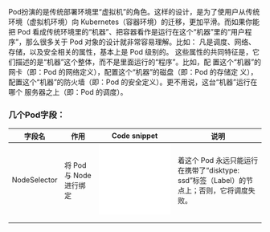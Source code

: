 Pod扮演的是传统部署环境里“虚拟机”的角色。这样的设计，是为了使用户从传统环境（虚拟机环境）向
Kubernetes（容器环境）的迁移，更加平滑。而如果你能把 Pod 看成传统环境里的“机器”、把容器看作是运行在这个“机器”里的“用户程
序”，那么很多关于 Pod 对象的设计就非常容易理解。比如： 凡是调度、网络、存储，以及安全相关的属性，基本上是 Pod 级别的。
这些属性的共同特征是，它们描述的是“机器”这个整体，而不是里面运行的“程序”。比如，配
置这个“机器”的网卡（即：Pod 的网络定义），配置这个“机器”的磁盘（即：Pod 的存储定
义），配置这个“机器”的防火墙（即：Pod 的安全定义）。更不用说，这台“机器”运行在哪个
服务器之上（即：Pod 的调度）。

### 几个Pod字段：
| 字段名       | 作用                    | Code snippet                                                 | 说明                                                         |
| ------------ | ----------------------- | ------------------------------------------------------------ | ------------------------------------------------------------ |
| NodeSelector | 将 Pod 与 Node 进行绑定 | ![carbon](https://raw.githubusercontent.com/boatrainlsz/my-image-hosting/main/carbon.svg) | 着这个 Pod 永远只能运行在携带了“disktype: ssd”标签（Label）的节点上；否则，它将调度失败。 |
|              |                         |                                                              |                                                              |
|              |                         |                                                              |                                                              |


